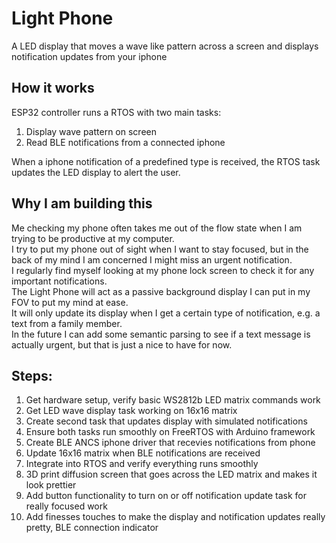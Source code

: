 # Light Phone
A LED display that moves a wave like pattern across a screen and displays notification updates from your iphone  

## How it works
ESP32 controller runs a RTOS with two main tasks:  
1. Display wave pattern on screen  
2. Read BLE notifications from a connected iphone

When a iphone notification of a predefined type is received, the RTOS task updates the LED display to alert the user.  

## Why I am building this
Me checking my phone often takes me out of the flow state when I am trying to be productive at my computer.  
I try to put my phone out of sight when I want to stay focused, but in the back of my mind I am concerned I might miss an urgent notification.  
I regularly find myself looking at my phone lock screen to check it for any important notifications.  
The Light Phone will act as a passive background display I can put in my FOV to put my mind at ease.  
It will only update its display when I get a certain type of notification, e.g. a text from a family member.   
In the future I can add some semantic parsing to see if a text message is actually urgent, but that is just a nice to have for now. 

## Steps:
1. Get hardware setup, verify basic WS2812b LED matrix commands work
2. Get LED wave display task working on 16x16 matrix
3. Create second task that updates display with simulated notifications
4. Ensure both tasks run smoothly on FreeRTOS with Arduino framework
5. Create BLE ANCS iphone driver that recevies notifications from phone
6. Update 16x16 matrix when BLE notifications are received
7. Integrate into RTOS and verify everything runs smoothly
8. 3D print diffusion screen that goes across the LED matrix and makes it look prettier
9. Add button functionality to turn on or off notification update task for really focused work
10. Add finesses touches to make the display and notification updates really pretty, BLE connection indicator
